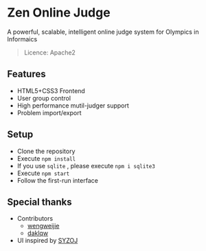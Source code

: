 # Zen Online Judge

A powerful, scalable, intelligent online judge system for Olympics in Informaics

> Licence: Apache2

## Features
  - HTML5+CSS3 Frontend
  - User group control
  - High performance mutil-judger support
  - Problem import/export

## Setup
  - Clone the repository
  - Execute `npm install`
  - If you use `sqlite` , please execute `npm i sqlite3`
  - Execute `npm start`
  - Follow the first-run interface

## Special thanks
  - Contributors
    - [wengweijie](https://github.com/wengweijie)
    - [daklqw](https://github.com/daklqw)
  - UI inspired by [SYZOJ](https://github.com/syzoj/syzoj)
